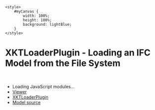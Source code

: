<!doctype html>
<html lang="en">
<head>
    <meta charset="utf-8">
    <title>XKTLoaderPlugin - Loading a Model from the File System</title>
    <link href="css/styles.css" rel="stylesheet" type="text/css"/>

    <style>
        #myCanvas {
            width: 100%;
            height: 100%;
            background: lightBlue;
        }
    </style>

</head>

<body>
<canvas id="myCanvas"></canvas>
<div id="info">
    <h1>XKTLoaderPlugin - Loading an IFC Model from the File System</h1><br>
    <ul>
        <li>
            <div id="time">Loading JavaScript modules...</div>
        </li>
        <li>
            <a href="./../docs/class/src/viewer/Viewer.js~Viewer.html"
               target="_other">Viewer</a>
        </li>
        <li>
            <a href="./../docs/class/src/plugins/XKTLoaderPlugin/XKTLoaderPlugin.js~XKTLoaderPlugin.html"
               target="_other">XKTLoaderPlugin</a>
        </li>
        <li>
            <a href="http://openifcmodel.cs.auckland.ac.nz/Model/Details/301"
               target="_other">Model source</a>
        </li>
    </ul>
</div>
</body>
<script type="module">

    //------------------------------------------------------------------------------------------------------------------
    // Import the modules we need for this example
    //------------------------------------------------------------------------------------------------------------------

    import {Viewer} from "../src/viewer/Viewer.js";
    import {XKTLoaderPlugin} from "../src/plugins/XKTLoaderPlugin/XKTLoaderPlugin.js";

    //------------------------------------------------------------------------------------------------------------------
    // Create a Viewer, arrange the camera
    //------------------------------------------------------------------------------------------------------------------

    const viewer = new Viewer({
        canvasId: "myCanvas",
        transparent: true
    });

    viewer.scene.camera.eye = [10.45, 17.38, -98.31];
    viewer.scene.camera.look = [43.09, 0.5, -26.76];
    viewer.scene.camera.up = [0.06, 0.96, 0.16];

    //----------------------------------------------------------------------------------------------------------------------
    // Create an XKT loader plugin, load a model, fit to view
    //----------------------------------------------------------------------------------------------------------------------

    const xktLoader = new XKTLoaderPlugin(viewer);

    var t0 = performance.now();

    document.getElementById("time").innerHTML = "Loading model...";

    const model = xktLoader.load({
        id: "myModel",
        src: "./../assets/models/xkt/OTCConferenceCenter/OTCConferenceCenter.xkt",
        metaModelSrc: "./../assets/metaModels/OTCConferenceCenter/metaModel.json", // Creates a MetaObject instances in scene.metaScene.metaObjects
        edges: true
    });

    model.on("loaded", () => {
        var t1 = performance.now();
        document.getElementById("time").innerHTML = "Model loaded in " + Math.floor(t1 - t0) / 1000.0 + " seconds<br>Objects: " + model.numEntities;
    });

</script>
</html>
